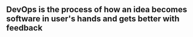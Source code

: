 ## DevOps is the process of how an idea becomes software in user's hands and gets better with feedback